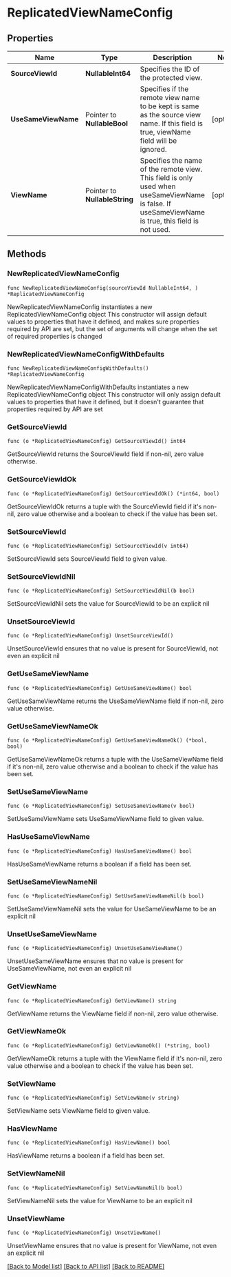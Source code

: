 # ReplicatedViewNameConfig

## Properties

Name | Type | Description | Notes
------------ | ------------- | ------------- | -------------
**SourceViewId** | **NullableInt64** | Specifies the ID of the protected view. | 
**UseSameViewName** | Pointer to **NullableBool** | Specifies if the remote view name to be kept is same as the source view name. If this field is true, viewName field will be ignored. | [optional] 
**ViewName** | Pointer to **NullableString** | Specifies the name of the remote view. This field is only used when useSameViewName is false. If useSameViewName is true, this field is not used. | [optional] 

## Methods

### NewReplicatedViewNameConfig

`func NewReplicatedViewNameConfig(sourceViewId NullableInt64, ) *ReplicatedViewNameConfig`

NewReplicatedViewNameConfig instantiates a new ReplicatedViewNameConfig object
This constructor will assign default values to properties that have it defined,
and makes sure properties required by API are set, but the set of arguments
will change when the set of required properties is changed

### NewReplicatedViewNameConfigWithDefaults

`func NewReplicatedViewNameConfigWithDefaults() *ReplicatedViewNameConfig`

NewReplicatedViewNameConfigWithDefaults instantiates a new ReplicatedViewNameConfig object
This constructor will only assign default values to properties that have it defined,
but it doesn't guarantee that properties required by API are set

### GetSourceViewId

`func (o *ReplicatedViewNameConfig) GetSourceViewId() int64`

GetSourceViewId returns the SourceViewId field if non-nil, zero value otherwise.

### GetSourceViewIdOk

`func (o *ReplicatedViewNameConfig) GetSourceViewIdOk() (*int64, bool)`

GetSourceViewIdOk returns a tuple with the SourceViewId field if it's non-nil, zero value otherwise
and a boolean to check if the value has been set.

### SetSourceViewId

`func (o *ReplicatedViewNameConfig) SetSourceViewId(v int64)`

SetSourceViewId sets SourceViewId field to given value.


### SetSourceViewIdNil

`func (o *ReplicatedViewNameConfig) SetSourceViewIdNil(b bool)`

 SetSourceViewIdNil sets the value for SourceViewId to be an explicit nil

### UnsetSourceViewId
`func (o *ReplicatedViewNameConfig) UnsetSourceViewId()`

UnsetSourceViewId ensures that no value is present for SourceViewId, not even an explicit nil
### GetUseSameViewName

`func (o *ReplicatedViewNameConfig) GetUseSameViewName() bool`

GetUseSameViewName returns the UseSameViewName field if non-nil, zero value otherwise.

### GetUseSameViewNameOk

`func (o *ReplicatedViewNameConfig) GetUseSameViewNameOk() (*bool, bool)`

GetUseSameViewNameOk returns a tuple with the UseSameViewName field if it's non-nil, zero value otherwise
and a boolean to check if the value has been set.

### SetUseSameViewName

`func (o *ReplicatedViewNameConfig) SetUseSameViewName(v bool)`

SetUseSameViewName sets UseSameViewName field to given value.

### HasUseSameViewName

`func (o *ReplicatedViewNameConfig) HasUseSameViewName() bool`

HasUseSameViewName returns a boolean if a field has been set.

### SetUseSameViewNameNil

`func (o *ReplicatedViewNameConfig) SetUseSameViewNameNil(b bool)`

 SetUseSameViewNameNil sets the value for UseSameViewName to be an explicit nil

### UnsetUseSameViewName
`func (o *ReplicatedViewNameConfig) UnsetUseSameViewName()`

UnsetUseSameViewName ensures that no value is present for UseSameViewName, not even an explicit nil
### GetViewName

`func (o *ReplicatedViewNameConfig) GetViewName() string`

GetViewName returns the ViewName field if non-nil, zero value otherwise.

### GetViewNameOk

`func (o *ReplicatedViewNameConfig) GetViewNameOk() (*string, bool)`

GetViewNameOk returns a tuple with the ViewName field if it's non-nil, zero value otherwise
and a boolean to check if the value has been set.

### SetViewName

`func (o *ReplicatedViewNameConfig) SetViewName(v string)`

SetViewName sets ViewName field to given value.

### HasViewName

`func (o *ReplicatedViewNameConfig) HasViewName() bool`

HasViewName returns a boolean if a field has been set.

### SetViewNameNil

`func (o *ReplicatedViewNameConfig) SetViewNameNil(b bool)`

 SetViewNameNil sets the value for ViewName to be an explicit nil

### UnsetViewName
`func (o *ReplicatedViewNameConfig) UnsetViewName()`

UnsetViewName ensures that no value is present for ViewName, not even an explicit nil

[[Back to Model list]](../README.md#documentation-for-models) [[Back to API list]](../README.md#documentation-for-api-endpoints) [[Back to README]](../README.md)


